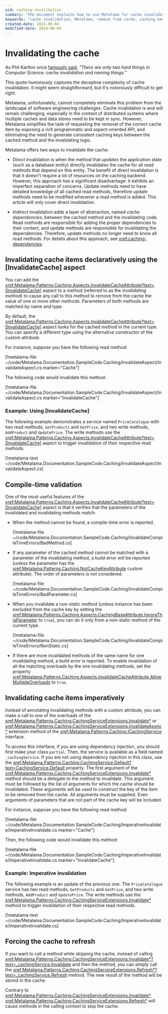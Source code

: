 ```yaml
---
uid: caching-invalidation
summary: "The document explains how to use Metalama for cache invalidation in software engineering, detailing both declarative and imperative methods, and how to force cache to refresh. It also discusses compile-time validation."
keywords: "cache invalidation, Metalama, remove from cache, caching keys, InvalidateCache attribute, CachingServiceExtensions"
created-date: 2024-08-04
modified-date: 2024-08-04
---
```

# Invalidating the cache

As Phil Karlton once [famously said](https://www.karlton.org/2017/12/naming-things-hard/), _"There are only two hard things in Computer Science: cache invalidation and naming things."_

This quote humorously captures the deceptive complexity of cache invalidation. It might seem straightforward, but it's notoriously difficult to get right.

Metalama, unfortunately, cannot completely eliminate this problem from the landscape of software engineering challenges. Cache invalidation is and will remain challenging, especially in the context of distributed systems where multiple caches and data stores need to be kept in sync. However, Metalama simplifies the task of requesting the removal of the correct cache item by exposing a rich programmatic and aspect-oriented API, and eliminating the need to generate consistent caching keys between the cached method and the invalidating logic.

Metalama offers two ways to invalidate the cache:

* _Direct_ invalidation is when the method that _updates_ the application state (such as a database entity) directly invalidates the cache for all _read_ methods that depend on this entity. The benefit of direct invalidation is that it doesn't require a lot of resources on the caching backend. However, this approach has a significant disadvantage: it exhibits an imperfect separation of concerns. Update methods need to have detailed knowledge of all cached read methods, therefore update methods need to be modified whenever a read method is added. This article will only cover direct invalidation.

* _Indirect_ invalidation adds a layer of abstraction, named _cache dependencies_, between the cached method and the invalidating code. Read methods are responsible for adding the proper dependencies to their context, and update methods are responsible for invalidating the dependencies. Therefore, update methods no longer need to know all read methods. For details about this approach, see <xref:caching-dependencies>.


## Invalidating cache items declaratively using the [InvalidateCache] aspect

You can add the <xref:Metalama.Patterns.Caching.Aspects.InvalidateCacheAttribute?text=[InvalidateCache]> aspect to a method (referred to as the *invalidating method*) to cause any call to this method to remove from the cache the value of one or more other methods. Parameters of both methods are matched by name and type.

By default, the <xref:Metalama.Patterns.Caching.Aspects.InvalidateCacheAttribute?text=[InvalidateCache]> aspect looks for the cached method in the current type. You can specify a different type using the alternative constructor of the custom attribute.

For instance, suppose you have the following read method:

[!metalama-file  ~/code/Metalama.Documentation.SampleCode.Caching/InvalidateAspect/InvalidateAspect.cs marker="Cache"]

The following code would invalidate this method:

[!metalama-file  ~/code/Metalama.Documentation.SampleCode.Caching/InvalidateAspect/InvalidateAspect.cs marker="InvalidateCache"]

### Example: Using [InvalidateCache]

The following example demonstrates a service named `PriceCatalogue` with two read methods, `GetProducts` and `GetPrice`, and two write methods, `AddProduct` and `UpdatePrice`. The write methods use the <xref:Metalama.Patterns.Caching.Aspects.InvalidateCacheAttribute?text=[InvalidateCache]> aspect to trigger invalidation of their respective read methods.

[!metalama-test ~/code/Metalama.Documentation.SampleCode.Caching/InvalidateAspect/InvalidateAspect.cs]

## Compile-time validation

One of the most useful features of the <xref:Metalama.Patterns.Caching.Aspects.InvalidateCacheAttribute?text=[InvalidateCache]> aspect is that it verifies that the parameters of the invalidated and invalidating methods match:

* When the method cannot be found, a compile-time error is reported.

    [!metalama-file ~/code/Metalama.Documentation.SampleCode.Caching/InvalidateCompileTimeErrors/BadMethod.cs]

* If any parameter of the cached method cannot be matched with a parameter of the invalidating method, a build error will be reported (unless the parameter has the <xref:Metalama.Patterns.Caching.NotCacheKeyAttribute> custom attribute). The order of parameters is not considered.

    [!metalama-file ~/code/Metalama.Documentation.SampleCode.Caching/InvalidateCompileTimeErrors/BadParameter.cs]

* When you invalidate a non-static method (unless instance has been excluded from the cache key by setting the <xref:Metalama.Patterns.Caching.Aspects.CachingBaseAttribute.IgnoreThisParameter> to `true`), you can do it only from a non-static method of the current type.

    [!metalama-file ~/code/Metalama.Documentation.SampleCode.Caching/InvalidateCompileTimeErrors/NonStatic.cs]

* If there are more invalidated methods of the same name for one invalidating method, a build error is reported. To enable invalidation of all the matching overloads by the one invalidating methods, set the property <xref:Metalama.Patterns.Caching.Aspects.InvalidateCacheAttribute.AllowMultipleOverloads> to `true`.

## Invalidating cache items imperatively

Instead of annotating invalidating methods with a custom attribute, you can make a call to one of the overloads of the <xref:Metalama.Patterns.Caching.CachingServiceExtensions.Invalidate*> or <xref:Metalama.Patterns.Caching.CachingServiceExtensions.InvalidateAsync*> extension method of the <xref:Metalama.Patterns.Caching.ICachingService> interface.

To access this interface, if you are using dependency injection, you should first make your class `partial`. Then, the service is available as a field named `_cachingService`. If you are not using dependency injection in this class, use the <xref:Metalama.Patterns.Caching.CachingService.Default?text=CachingService.Default> property.
The first argument of the <xref:Metalama.Patterns.Caching.CachingServiceExtensions.Invalidate*> method should be a delegate to the method to invalidate. This argument must be followed by the list of arguments for which the cache should be invalidated. These arguments will be used to construct the key of the item to be removed from the cache. All arguments must be supplied. Even arguments of parameters that are not part of the cache key will be included.

For instance, suppose you have the following read method:

[!metalama-file  ~/code/Metalama.Documentation.SampleCode.Caching/ImperativeInvalidate/ImperativeInvalidate.cs marker="Cache"]

Then, the following code would invalidate this method:

[!metalama-file  ~/code/Metalama.Documentation.SampleCode.Caching/ImperativeInvalidate/ImperativeInvalidate.cs marker="InvalidateCache"]

### Example: Imperative invalidation

The following example is an update of the previous one. The `PriceCatalogue` service has two read methods, `GetProducts` and `GetPrice`, and two write methods, `AddProduct` and `UpdatePrice`. The write methods use the <xref:Metalama.Patterns.Caching.CachingServiceExtensions.Invalidate*> method to trigger invalidation of their respective read methods.

[!metalama-test ~/code/Metalama.Documentation.SampleCode.Caching/ImperativeInvalidate/ImperativeInvalidate.cs]

## Forcing the cache to refresh

If you want to call a method while skipping the cache, instead of calling  <xref:Metalama.Patterns.Caching.CachingServiceExtensions.Invalidate*?text=_cachingService.Invalidate> and then the method, you can simply call the <xref:Metalama.Patterns.Caching.CachingServiceExtensions.Refresh*?text=_cachingService.Refresh> method. The new result of the method will be stored in the cache.

Contrary to <xref:Metalama.Patterns.Caching.CachingServiceExtensions.Invalidate*>, <xref:Metalama.Patterns.Caching.CachingServiceExtensions.Refresh*> will cause methods in the calling context to skip the cache.



